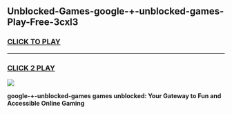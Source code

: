
## Unblocked-Games-google-+-unblocked-games-Play-Free-3cxl3
<h3>
<a href="https://premium76.site?title=google-+-unblocked-games&ref=18A1">CLICK TO PLAY</a></h3>
<hr>

<h3>
<a href="https://premium76.site?title=google-+-unblocked-games&ref=18A1">CLICK 2 PLAY</a>
  
</h3>

<a href="https://premium76.site?title=google-+-unblocked-games&ref=18A1"><img src="https://clearcache.store/games.png"></a>


**google-+-unblocked-games games unblocked: Your Gateway to Fun and Accessible Online Gaming**
